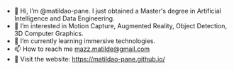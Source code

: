 - 👋 Hi, I’m @matildao-pane. I just obtained a Master's degree in Artificial Intelligence and Data Engineering.
- 👀 I’m interested in Motion Capture, Augmented Reality, Object Detection, 3D Computer Graphics.
- 🌱 I’m currently learning immersive technologies. 
- 📫 How to reach me mazz.matilde@gmail.com
- :chicken: Visit the website: https://matildao-pane.github.io/

<!---
matildao-pane/matildao-pane is a ✨ special ✨ repository because its `README.md` (this file) appears on your GitHub profile.
You can click the Preview link to take a look at your changes.
--->
